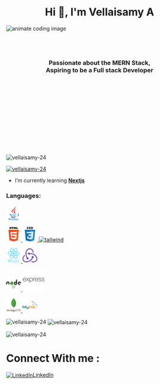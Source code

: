 

<h1 align="center">Hi 👋, I'm Vellaisamy A</h1>
<img src="https://camo.githubusercontent.com/7de37139d0b4c1ce40865e799b446c0e963a3dd8fb68d239707237c40604fa3d/68747470733a2f2f63646e2e6472696262626c652e636f6d2f75736572732f3733303730332f73637265656e73686f74732f363538313234332f6176656e746f2e676966" alt="animate coding image" width="400" align="left"/>
<br />
<br />
<br />
<br />
<h3 align="center">Passionate about the MERN Stack,<br />Aspiring to be a Full stack Developer</h3>
<br />
<br />
<br />
<br />
<br />
<br />
<br />
<br />
<br />
<br />
<br />


<p align="left"> <img src="https://komarev.com/ghpvc/?username=vellaisamy-24&label=Profile%20views&color=0e75b6&style=flat" alt="vellaisamy-24" /> </p>

<p align="left"> <a href="https://github.com/ryo-ma/github-profile-trophy"><img src="https://github-profile-trophy.vercel.app/?username=vellaisamy-24" alt="vellaisamy-24" /></a> </p>

-  I’m currently learning  <a href="https://nextjs.org/"> **Nextjs** </a>


<p align="left" >
</p>

<h3 align="left">Languages:</h3>
<p align="left">
 <a href="https://www.java.com" target="_blank" rel="noreferrer"> <img src="https://raw.githubusercontent.com/devicons/devicon/master/icons/java/java-original.svg" alt="java" width="40" height="40"/> </a>
 
 <a href="https://www.w3.org/html/" target="_blank" rel="noreferrer"> <img src="https://raw.githubusercontent.com/devicons/devicon/master/icons/html5/html5-original-wordmark.svg" alt="html5" width="40" height="40"/> </a>
 <a href="https://www.w3schools.com/css/" target="_blank" rel="noreferrer"> <img src="https://raw.githubusercontent.com/devicons/devicon/master/icons/css3/css3-original-wordmark.svg" alt="css3" width="40" height="40"/> </a>
 <a href="https://tailwindcss.com/" target="_blank" rel="noreferrer"> <img src="https://www.vectorlogo.zone/logos/tailwindcss/tailwindcss-icon.svg" alt="tailwind" width="40" height="40"/> </a>

<a href="https://reactjs.org/" target="_blank" rel="noreferrer"> <img src="https://raw.githubusercontent.com/devicons/devicon/master/icons/react/react-original-wordmark.svg" alt="react" width="40" height="40"/> </a>
 <a href="https://redux.js.org" target="_blank" rel="noreferrer"> <img src="https://raw.githubusercontent.com/devicons/devicon/master/icons/redux/redux-original.svg" alt="redux" width="40" height="40"/> </a>

 <a href="https://nodejs.org" target="_blank" rel="noreferrer"> <img src="https://raw.githubusercontent.com/devicons/devicon/master/icons/nodejs/nodejs-original-wordmark.svg" alt="nodejs" width="40" height="40"/> </a> 
 <a href="https://expressjs.com" target="_blank" rel="noreferrer"> <img src="https://raw.githubusercontent.com/devicons/devicon/master/icons/express/express-original-wordmark.svg" alt="express" width="60" height="60"/> </a>


 <a href="https://www.mongodb.com/" target="_blank" rel="noreferrer"> <img src="https://raw.githubusercontent.com/devicons/devicon/master/icons/mongodb/mongodb-original-wordmark.svg" alt="mongodb" width="40" height="40"/> </a>
 <a href="https://www.mysql.com/" target="_blank" rel="noreferrer"> <img src="https://raw.githubusercontent.com/devicons/devicon/master/icons/mysql/mysql-original-wordmark.svg" alt="mysql" width="40" height="40"/> </a>


 </p>

<p><img align="left" src="https://github-readme-stats.vercel.app/api/top-langs?username=vellaisamy-24&show_icons=true&locale=en&layout=compact" alt="vellaisamy-24" /></p>

<p>&nbsp;<img align="center" src="https://github-readme-stats.vercel.app/api?username=vellaisamy-24&show_icons=true&locale=en" alt="vellaisamy-24" /></p>

<p><img align="center" src="https://github-readme-streak-stats.herokuapp.com/?user=vellaisamy-24&" alt="vellaisamy-24" /></p>


<h1>Connect With me : </h1>
<a href="https://www.linkedin.com/in/vellaisamya?utm_source=share&utm_campaign=share_via&utm_content=profile&utm_medium=android_app"><img src="https://static-00.iconduck.com/assets.00/linkedin-icon-1024x1024-net2o24e.png" alt="LinkedIn" width="40" height="40" align="center" />LinkedIn</a>

